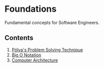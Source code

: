 # Foundations

Fundamental concepts for Software Engineers.

## Contents

1. [Pólya's Problem Solving Technique](./polyas-technique/README.md)
2. [Big O Notation](./big-o-notation/README.md)
3. [Computer Architecture](./computer-architecture/README.md)

